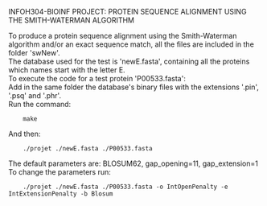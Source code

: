 INFOH304-BIOINF PROJECT: PROTEIN SEQUENCE ALIGNMENT USING THE SMITH-WATERMAN ALGORITHM

To produce a protein sequence alignment using the Smith-Waterman algorithm and/or an exact sequence match, 
all the files are included in the folder 'swNew'. <br />
The database used for the test is 'newE.fasta', containing all the proteins which names start with the letter E. <br />
To execute the code for a test protein 'P00533.fasta': <br />
Add in the same folder the database's binary files with the extensions '.pin', '.psq' and '.phr'. <br />
Run the command:  

        make
        
And then:
  
        ./projet ./newE.fasta ./P00533.fasta

The default parameters are:  BLOSUM62, gap_opening=11, gap_extension=1  <br />
To change the parameters run:

        ./projet ./newE.fasta ./P00533.fasta -o IntOpenPenalty -e IntExtensionPenalty -b Blosum
                            



